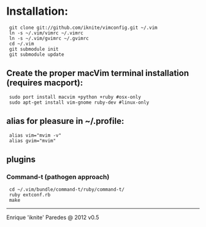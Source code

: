 # Installation:
	 git clone git://github.com/iknite/vimconfig.git ~/.vim
	 ln -s ~/.vim/vimrc ~/.vimrc
	 ln -s ~/.vim/gvimrc ~/.gvimrc
	 cd ~/.vim
	 git submodule init
	 git submodule update

## Create the proper macVim terminal installation (requires macport):
	 sudo port install macvim +python +ruby #osx-only
	 sudo apt-get install vim-gnome ruby-dev #linux-only 
## alias for pleasure in ~/.profile: 
	 alias vim="mvim -v"
	 alias gvim="mvim"
## plugins 
### Command-t (pathogen approach)
	 cd ~/.vim/bundle/command-t/ruby/command-t/
	 ruby extconf.rb
	 make
----
Enrique 'iknite' Paredes @ 2012
v0.5

